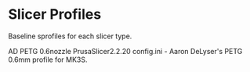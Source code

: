 # Slicer Profiles

Baseline sprofiles for each slicer type.

AD PETG 0.6nozzle PrusaSlicer2.2.20 config.ini - Aaron DeLyser's PETG 0.6mm profile for MK3S.
